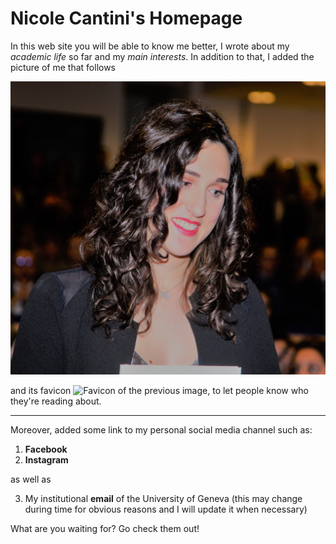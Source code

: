 # Nicole Cantini's Homepage

In this web site you will be able to know me better, I wrote about my *academic life* so far and my *main interests*.
In addition to that, I added the picture of me that follows 

![Me during Graduation DAy](/images/avatar2.jpg)

and its favicon ![Favicon of the previous image](/images/favicon.ico), to let people know who they're reading about.

---

Moreover, added some link to my personal social media channel such as:
1. **Facebook**
2. **Instagram**

as well as 

3. My institutional **email** of the University of Geneva (this may change during time for obvious reasons and I will update it when necessary)

What are you waiting for? Go check them out!